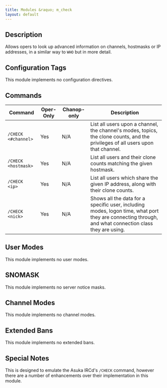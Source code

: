 ```yaml
---
title: Modules &raquo; m_check
layout: default
---
```


## Description

Allows opers to look up advanced information on channels, hostmasks or IP addresses, in 
a similar way to `WHO` but in more detail. 

## Configuration Tags

This module implements no configuration directives.

## Commands

Command | Oper-Only | Chanop-only | Description
------- | --------- | ----------- | -----------
`/CHECK <#channel>` | Yes | N/A | List all users upon a channel, the channel's modes, topics, the clone counts, and the privileges of all users upon that channel.
`/CHECK <hostmask>` | Yes | N/A | List all users and their clone counts matching the given hostmask.
`/CHECK <ip>` | Yes | N/A | List all users which share the given IP address, along with their clone counts.
`/CHECK <nick>` | Yes | N/A | Shows all the data for a specific user, including modes, logon time, what port they are connecting through, and what connection class they are using. 

## User Modes

This module implements no user modes.

## SNOMASK

This module implements no server notice masks.

## Channel Modes

This module implements no channel modes.

## Extended Bans

This module implements no extended bans.

## Special Notes

This is designed to emulate the Asuka IRCd's `/CHECK` command, however there are a number of enhancements over their 
implementation in this module.
